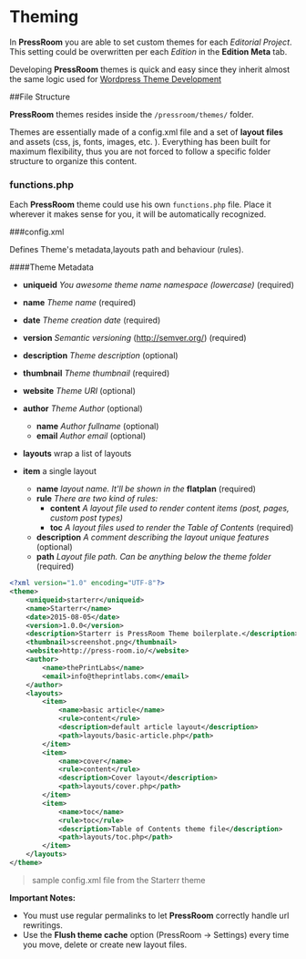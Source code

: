 # Theming

In **PressRoom** you are able to set custom themes for each *Editorial Project*. This setting could be overwritten per each *Edition* in the **Edition Meta** tab.

Developing **PressRoom** themes is quick and easy since they inherit almost the same logic used for [Wordpress Theme Development ](http://codex.wordpress.org/Theme_Development/ "Wordpress Theme Devepopment")

##File Structure

**PressRoom** themes resides inside the ```/pressroom/themes/``` folder.

Themes are essentially made of a config.xml file and a set of **layout files** and assets (css, js, fonts, images, etc. ). Everything has been built for maximum flexibility, thus you are not forced to follow a specific folder structure to organize this content.


### functions.php
Each **PressRoom** theme could use his own `functions.php` file. Place it wherever it makes sense for you, it will be automatically recognized.

###config.xml

Defines Theme's metadata,layouts path and behaviour (rules).

####Theme Metadata

- __uniqueid__ _You awesome theme name namespace (lowercase)_ (required)
- __name__  _Theme name_ (required)
- __date__ _Theme creation date_ (required)
- __version__ _Semantic versioning_ (http://semver.org/) (required)
- __description__ _Theme description_ (optional)
- __thumbnail__ _Theme thumbnail_ (required)
- __website__ _Theme URI_ (optional)
- __author__ _Theme Author_ (optional)
  + __name__ _Author fullname_ (optional)
  + __email__ _Author email_ (optional)

- __layouts__ wrap a list of layouts
- __item__ a single layout
    + __name__ _layout name. It'll be shown in the_ __flatplan__ (required)
    + __rule__ _There are two kind of rules:_ 
        + __content__ _A layout file used to render content items (post, pages, custom post types)_
        + __toc__ _A layout files used to render the Table of Contents_ (required)
    + __description__ _A comment describing the layout unique features_ (optional) 
    + __path__ _Layout file path. Can be anything below the theme folder_ (required)

``` xml
<?xml version="1.0" encoding="UTF-8"?>
<theme>
    <uniqueid>starterr</uniqueid>
    <name>Starterr</name>
    <date>2015-08-05</date>
    <version>1.0.0</version>
    <description>Starterr is PressRoom Theme boilerplate.</description>
    <thumbnail>screenshot.png</thumbnail>
    <website>http://press-room.io/</website>
    <author>
        <name>thePrintLabs</name>
        <email>info@theprintlabs.com</email>
    </author>
    <layouts>
        <item>
            <name>basic article</name>
            <rule>content</rule>
            <description>default article layout</description>
            <path>layouts/basic-article.php</path>
        </item>
        <item>
            <name>cover</name>
            <rule>content</rule>
            <description>Cover layout</description>
            <path>layouts/cover.php</path>
        </item>
        <item>
            <name>toc</name>
            <rule>toc</rule>
            <description>Table of Contents theme file</description>
            <path>layouts/toc.php</path>
        </item>
    </layouts>
</theme>
```

> sample config.xml file from the Starterr theme

**Important Notes:**

- You must use regular permalinks to let **PressRoom** correctly handle url rewritings.
- Use the **Flush theme cache** option (PressRoom -> Settings) every time you move, delete or create new layout files.
